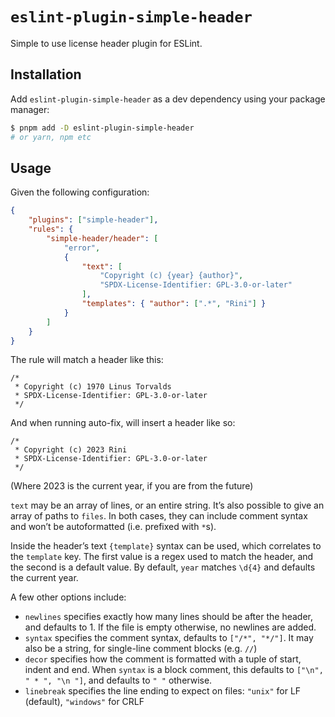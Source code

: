 # `eslint-plugin-simple-header`

Simple to use license header plugin for ESLint.

## Installation

Add `eslint-plugin-simple-header` as a dev dependency using your package manager:

``` sh
$ pnpm add -D eslint-plugin-simple-header
# or yarn, npm etc
```

## Usage

Given the following configuration:

``` json
{
    "plugins": ["simple-header"],
    "rules": {
        "simple-header/header": [
            "error",
            {
                "text": [
                    "Copyright (c) {year} {author}",
                    "SPDX-License-Identifier: GPL-3.0-or-later"
                ],
                "templates": { "author": [".*", "Rini"] }
            }
        ]
    }
}
```

The rule will match a header like this:

    /*
     * Copyright (c) 1970 Linus Torvalds
     * SPDX-License-Identifier: GPL-3.0-or-later
     */

And when running auto-fix, will insert a header like so:

    /*
     * Copyright (c) 2023 Rini
     * SPDX-License-Identifier: GPL-3.0-or-later
     */

(Where 2023 is the current year, if you are from the future)

`text` may be an array of lines, or an entire string. It’s also possible to give an array of paths to `files`. In both
cases, they can include comment syntax and won’t be autoformatted (i.e. prefixed with `*`s).

Inside the header’s text `{template}` syntax can be used, which correlates to the `template` key. The first value is a
regex used to match the header, and the second is a default value. By default, `year` matches `\d{4}` and defaults the
current year.

A few other options include:

- `newlines` specifies exactly how many lines should be after the header, and defaults to 1. If the file is empty
  otherwise, no newlines are added.
- `syntax` specifies the comment syntax, defaults to `["/*", "*/"]`. It may also be a string, for single-line comment
  blocks (e.g. `//`)
- `decor` specifies how the comment is formatted with a tuple of start, indent and end. When `syntax` is a block
  comment, this defaults to `["\n", " * ", "\n "]`, and defaults to `" "` otherwise.
- `linebreak` specifies the line ending to expect on files: `"unix"` for LF (default), `"windows"` for CRLF
